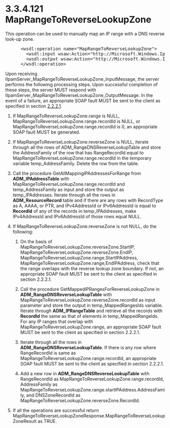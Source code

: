 <html dir="LTR" xmlns:mshelp="http://msdn.microsoft.com/mshelp" xmlns:ddue="http://ddue.schemas.microsoft.com/authoring/2003/5" xmlns:xlink="http://www.w3.org/1999/xlink" xmlns:tool="http://www.microsoft.com/tooltip">
 <body>
 <div id="header">
 <h1 class="heading">3.3.4.121 MapRangeToReverseLookupZone</h1>
 </div>
 <div id="mainSection">
 <div id="mainBody">
 <div id="allHistory" class="saveHistory"></div>
 <div id="sectionSection0" class="section" name="collapseableSection">
 

<p>This operation can be used to manually map an IP range with
a DNS reverse look-up zone.</p>

<dl>
<dd>
<div><pre> &lt;wsdl:operation name=&quot;MapRangeToReverseLookupZone&quot;&gt;
   &lt;wsdl:input wsaw:Action=&quot;http://Microsoft.Windows.Ipam/IIpamServer/MapRangeToReverseLookupZone&quot; message=&quot;ipam:IIpamServer_MapRangeToReverseLookupZone_InputMessage&quot; /&gt;
   &lt;wsdl:output wsaw:Action=&quot;http://Microsoft.Windows.Ipam/IIpamServer/MapRangeToReverseLookupZoneResponse&quot; message=&quot;ipam:IIpamServer_MapRangeToReverseLookupZone_OutputMessage&quot; /&gt;
 &lt;/wsdl:operation&gt;
</pre></div>
</dd></dl>

<p>Upon receiving
IIpamServer_MapRangeToReverseLookupZone_InputMessage, the server performs the
following processing steps. Upon successful completion of these steps, the
server MUST respond with IIpamServer_MapRangeToReverseLookupZone_OutputMessage.
In the event of a failure, an appropriate SOAP fault MUST be sent to the client
as specified in section <a href="a90ad88d-2468-4ac1-bbb9-8f921d15bbc8.md">2.2.2.1</a>.</p>

<ol><li><p><span> </span>If
MapRangeToReverseLookupZone.range is NULL,
MapRangeToReverseLookupZone.range.recordId is NULL, or
MapRangeToReverseLookupZone.range.recordId is 0, an appropriate SOAP fault MUST
be generated.</p>

</li><li><p><span> </span>If
MapRangeToReverseLookupZone.reverseZone is NULL, iterate through all the rows
of ADM_RangeDNSReverseLookupTable and store the AddressFamily of the row that
has RangeRecordId equal to MapRangeToReverseLookupZone.range.recordId in the
temporary variable temp_AddressFamily. Delete the row from the table. </p>

</li><li><p><span> </span>Call the
procedure GetAllMappingIPAddressesForRange from <b>ADM_IPAddressTable</b> with
MapRangeToReverseLookupZone.range.recordId and temp_AddressFamily as input and
store the output as temp_IPAddresses. Iterate through all the rows in <b>ADM_ResourceRecord</b>
table and if there are any rows with RecordType as A, AAAA, or PTR, and
IPv4AddressId or IPv6AddressId is equal to <b>RecordId</b> of any of the
records in temp_IPAddresses, make IPv4AddressId and IPv6AddressId of those rows
equal NULL.</p>

</li><li><p><span> </span>If
MapRangeToReverseLookupZone.reverseZone is not NULL, do the following:</p>

<ol><li><p><span> 
</span>On the basis of MapRangeToReverseLookupZone.reverseZone.StartIP,
MapRangeToReverseLookupZone.reverseZone.EndIP,
MapRangeToReverseLookupZone.range.StartIPAddress,
MapRangeToReverseLookupZone.range,EndIPAddress, check that the range overlaps
with the reverse lookup zone boundary. If not, an appropriate SOAP fault MUST
be sent to the client as specified in section 2.2.2.1.</p>

</li><li><p><span> 
</span>Call the procedure GetMappedIPRangesForReverseLookupZone in <b>ADM_RangeDNSReverseLookupTable</b>
with MapRangeToReverseLookupZone.reverseZone.recordId as input parameter and
store the output in temp_MappedRangesIds variable. Iterate through <b>ADM_IPRangeTable</b>
and retrieve all the records with <b>RecordId</b> the same as that of elements
in temp_MappedRangeIds. For any IP ranges that overlap with MapRangeToReverseLookupZone.range,
an appropriate SOAP fault MUST be sent to the client as specified in section
2.2.2.1.</p>

</li><li><p><span> 
</span>Iterate through all the rows in <b>ADM_RangeDNSReverseLookupTable</b>.
If there is any row where RangeRecordId is same as
MapRangeToReverseLookupZone.range.recordId, an appropriate SOAP fault MUST be
sent to the client as specified in section 2.2.2.1.</p>

</li><li><p><span> 
</span>Add a new row in <b>ADM_RangeDNSReverseLookupTable</b> with
RangeRecordId as MapRangeToReverseLookupZone.range.recordId, AddressFamily as
MapRangeToReverseLookupZone.range.startIPAddress.AddressFamily, and
DNSZoneRecordId as MapRangeToReverseLookupZone.reverseZone.RecordId.</p>

</li></ol></li><li><p><span> </span>If all the
operations are successful return
MapRangeToReverseLookupZoneResponse.MapRangeToReverseLookupZoneResult as TRUE.</p>

</li></ol>
 </div>
 </div>
 </div>
 </body>
</html>